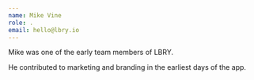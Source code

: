 ```yaml
---
name: Mike Vine
role: .
email: hello@lbry.io
---
```


Mike was one of the early team members of LBRY.

He contributed to marketing and branding in the earliest days of the app.

